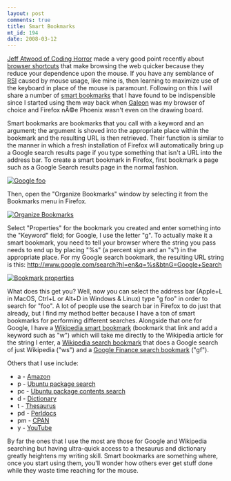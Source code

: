 ```yaml
--- 
layout: post
comments: true
title: Smart Bookmarks
mt_id: 194
date: 2008-03-12
---
```

[Jeff Atwood of Coding Horror](http://www.codinghorror.com/blog/) made a very good point recently about [browser shortcuts](http://www.codinghorror.com/blog/archives/001037.html) that make browsing the web quicker because they reduce your dependence upon the mouse.  If you have any semblance of [RSI](http://en.wikipedia.org/wiki/Repetitive_strain_injury) caused by mouse usage, like mine is, then learning to maximize use of the keyboard in place of the mouse is paramount.  Following on this I will share a number of [smart bookmarks](http://en.wikipedia.org/wiki/Smart_bookmark) that I have found to be indispensible since I started using them way back when [Galeon](http://galeon.sourceforge.net/Main) was my browser of choice and Firefox nÃ©e Phoenix wasn't even on the drawing board.

Smart bookmarks are bookmarks that you call with a keyword and an argument; the argument is shoved into the appropriate place within the bookmark and the resulting URL is then retrieved.  Their function is similar to the manner in which a fresh installation of Firefox will automatically bring up a Google search results page if you type something that isn't a URL into the address bar.  To create a smart bookmark in Firefox, first bookmark a page such as a Google Search results page in the normal fashion.

<a href='http://dinomite.net/wp-content/uploads/2008/03/google-foo.png' title='Google foo'><img src='http://dinomite.net/wp-content/uploads/2008/03/google-foo.png' alt='Google foo' /></a>

Then, open the "Organize Bookmarks" window by selecting it from the Bookmarks menu in Firefox.

<a href='http://dinomite.net/wp-content/uploads/2008/03/bookmarks.png' title='Organize Bookmarks'><img src='http://dinomite.net/wp-content/uploads/2008/03/bookmarks.png' alt='Organize Bookmarks' /></a>

Select "Properties" for the bookmark you created and enter something into the "Keyword" field; for Google, I use the letter "g".  To actually make it a smart bookmark, you need to tell your browser where the string you pass needs to end up by placing "%s" (a percent sign and an "s") in the appropriate place.  For my Google search bookmark, the resulting URL string is this: http://www.google.com/search?hl=en&q=%s&btnG=Google+Search

<a href='http://dinomite.net/wp-content/uploads/2008/03/properties.png' title='Bookmark properties'><img src='http://dinomite.net/wp-content/uploads/2008/03/properties.png' alt='Bookmark properties' /></a>

What does this get you?  Well, now you can select the address bar (Apple+L in MacOS, Ctrl+L or Alt+D in Windows & Linux) type "g foo" in order to search for "foo".  A lot of people use the search bar in Firefox to do just that already, but I find my method better because I have a ton of smart bookmarks for performing different searches.  Alongside that one for Google, I have a [Wikipedia smart bookmark](http://en.wikipedia.org/wiki/%s) (bookmark that link and add a keyword such as "w") which will take me directly to the Wikipedia article for the string I enter, a [Wikipedia search bookmark](http://www.google.com/search?hl=en&q=%s%20site%3Aen.wikipedia.org&btnG=Google+Search) that does a Google search of just Wikipedia ("ws") and a [Google Finance search bookmark](http://finance.google.com/finance?q=%s) ("gf").

Others that I use include:
<ul>
<li>a - <a href="http://amazon.com/s/ref=nb_ss_gw/102-2288794-0413724?url=search-alias%3daps&field-keywords=%s&go.x=0&go.y=0&go=go">Amazon</a></li>
<li>p - <a href="http://packages.ubuntu.com/cgi-bin/search_packages.pl?keywords=%s&searchon=names&subword=1&version=feisty&release=all">Ubuntu package search</a></li>
<li>pc - <a href="http://packages.ubuntu.com/cgi-bin/search_contents.pl?word=%s&searchmode=searchfiles&case=insensitive&version=feisty&arch=i386">Ubuntu package contents search</a></li>
<li>d - <a href="http://dictionary.reference.com/search?q=%s&x=0&y=0">Dictionary</a></li>
<li>t - <a href="http://thesaurus.reference.com/search?q=%s">Thesaurus</a></li>
<li>pd - <a href="http://perldoc.perl.org/search.html?q=%s">Perldocs</a></li>
<li>pm - <a href="http://search.cpan.org/search?query=%s&mode=all">CPAN</a></li>
<li>y - <a href="http://youtube.com/results?search_query=%s&search=Search">YouTube</a></li>
</ul>

By far the ones that I use the most are those for Google and Wikipedia searching but having ultra-quick access to a thesaurus and dictionary greatly heightens my writing skill.  Smart bookmarks are something where, once you start using them, you'll wonder how others ever get stuff done while they waste time reaching for the mouse.
